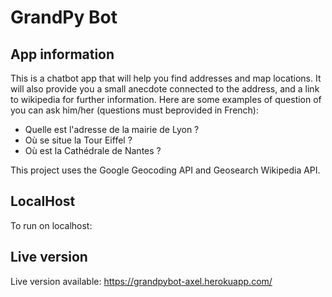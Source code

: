 # GrandPy Bot

## **App information**
This is a chatbot app that will help you find addresses and map locations.
It will also provide you a small anecdote connected to the address, and a link to wikipedia for further information.
Here are some examples of question of you can ask him/her (questions must beprovided in French):
* Quelle est l'adresse de la mairie de Lyon ?
* Où se situe la Tour Eiffel ?
* Où est la Cathédrale de Nantes ?

This project uses the Google Geocoding API and Geosearch Wikipedia API.

## **LocalHost**
To run on localhost:

## **Live version**
Live version available: https://grandpybot-axel.herokuapp.com/

